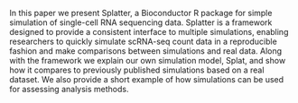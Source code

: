 In this paper we present Splatter, a Bioconductor R package for simple simulation of single-cell RNA sequencing data. Splatter is a framework designed to provide a consistent interface to multiple simulations, enabling researchers to quickly simulate scRNA-seq count data in a reproducible fashion and make comparisons between simulations and real data. Along with the framework we explain our own simulation model, Splat, and show how it compares to previously published simulations based on a real dataset. We also provide a short example of how simulations can be used for assessing analysis methods.